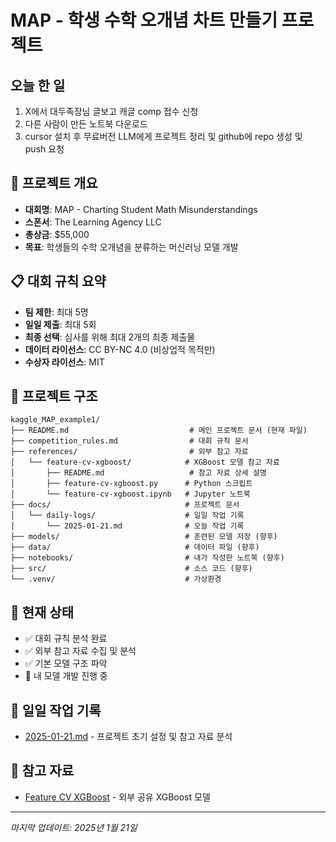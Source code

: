# MAP - 학생 수학 오개념 차트 만들기 프로젝트

## 오늘 한 일
1. X에서 대두족장님 글보고 캐글 comp 접수 신청
2. 다른 사람이 만든 노트북 다운로드
3. cursor 설치 후 무료버전 LLM에게 프로젝트 정리 및 github에 repo 생성 및 push 요청 

## 🎯 프로젝트 개요
- **대회명**: MAP - Charting Student Math Misunderstandings
- **스폰서**: The Learning Agency LLC
- **총상금**: $55,000
- **목표**: 학생들의 수학 오개념을 분류하는 머신러닝 모델 개발

## 📋 대회 규칙 요약
- **팀 제한**: 최대 5명
- **일일 제출**: 최대 5회
- **최종 선택**: 심사를 위해 최대 2개의 최종 제출물
- **데이터 라이선스**: CC BY-NC 4.0 (비상업적 목적만)
- **수상자 라이선스**: MIT

## 📁 프로젝트 구조
```
kaggle_MAP_example1/
├── README.md                           # 메인 프로젝트 문서 (현재 파일)
├── competition_rules.md                # 대회 규칙 문서
├── references/                         # 외부 참고 자료
│   └── feature-cv-xgboost/            # XGBoost 모델 참고 자료
│       ├── README.md                   # 참고 자료 상세 설명
│       ├── feature-cv-xgboost.py      # Python 스크립트
│       └── feature-cv-xgboost.ipynb   # Jupyter 노트북
├── docs/                              # 프로젝트 문서
│   └── daily-logs/                    # 일일 작업 기록
│       └── 2025-01-21.md              # 오늘 작업 기록
├── models/                            # 훈련된 모델 저장 (향후)
├── data/                              # 데이터 파일 (향후)
├── notebooks/                         # 내가 작성한 노트북 (향후)
├── src/                               # 소스 코드 (향후)
└── .venv/                             # 가상환경
```

## 🔧 현재 상태
- ✅ 대회 규칙 분석 완료
- ✅ 외부 참고 자료 수집 및 분석
- ✅ 기본 모델 구조 파악
- 🔄 내 모델 개발 진행 중

## 📝 일일 작업 기록
- [2025-01-21.md](docs/daily-logs/2025-01-21.md) - 프로젝트 초기 설정 및 참고 자료 분석

## 🔗 참고 자료
- [Feature CV XGBoost](references/feature-cv-xgboost/README.md) - 외부 공유 XGBoost 모델

---
*마지막 업데이트: 2025년 1월 21일*
